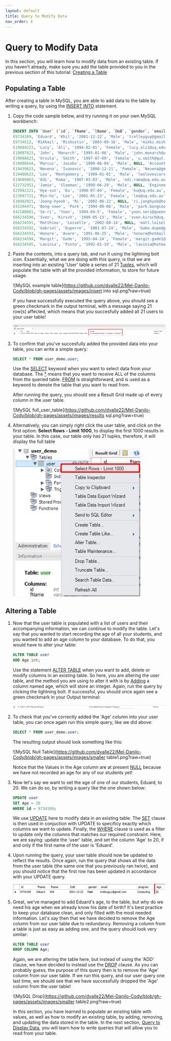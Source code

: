 ```yaml
---
layout: default
title: Query to Modify Data
nav_order: 4
---
```


# Query to Modify Data
In this section, you will learn how to modify data from an existing table. If you haven't already, make sure you add the table provided to you in the previous section of this tutorial: [Creating a Table](https://dvalle22.github.io/Mel-Danilo-Cody/docs/schema/create-table/#create-a-table)

## Populating a Table
After creating a table in MySQL, you are able to add data to the table by writing a query, by using the [INSERT INTO](https://dvalle22.github.io/Mel-Danilo-Cody/docs/glossary/#insert-into) statement.

1. Copy the code sample below, and try running it on your own MySQL workbench:

   ```sql
   INSERT INTO `User` (`id`, `fName`, `lName`, `DoB`, `gender`, `email`, `program`) VALUES
   (9734109, 'Eduard', 'Khil', '2001-12-22', 'Male', 'trolleyguy@gmail.com', 'Computing'),
   (9734512, 'Mikhail', 'Mishustin', '2003-09-16', 'Male', 'mikki.mishutin@hotmail.com', 'Accounting'),
   (19084223, 'Lucy', 'Ali', '1994-02-01', 'Female', 'lucy.ali1@uq.edu.au', 'Business'),
   (19087623, 'John', 'Monarch', '1995-01-06', 'Male', 'john.monarch@uq.edu.au', 'Computing'),
   (19088623, 'Ursula', 'Smith', '1997-07-09', 'Female', 'u.smith@qut.edu.au', 'Computing'),
   (19088644, 'Marcus', 'Jacobs', '1999-06-04', 'Male', NULL, 'Accounting'),
   (19439623, 'Nevena', 'Ivanovic', '2000-12-21', 'Female', 'Nevena@gmail.com', 'Business'),
   (19488623, 'Leo', 'Montgomery', '1989-01-01', 'Male', 'leolovescars@gmail.com', 'Engineering'),
   (19609863, 'Edi', 'Rama', '1987-03-03', 'Male', 'edi.rama@uq.edu.au', 'Computing'),
   (22732951, 'Jamie', 'Sleeman', '1999-06-29', 'Male', NULL, 'Engineering'),
   (23982121, 'Hye-sun', 'Ku', '1998-07-04', 'Female', 'ku@uq.edu.au', 'Engineering'),
   (23987721, 'Min-ho', 'Lee', '2001-05-23', 'Female', 'lee@uq.edu.au', 'Business'),
   (38982921, 'Jeong-hyeok', 'Ri', '2002-06-22', NULL, 'ri.jonghyok@hotmail.com', 'Accounting'),
   (41284471, 'Bong-soon', 'Park', '1994-08-06', 'Male', 'park.bongsoon@ainsoft.com', 'Computing'),
   (42180081, 'Se-ri', 'Yoon', '1994-04-5', 'Female', 'yoon.seri@queen.com', 'Engineering'),
   (66234500, 'Sven', 'Kirsch', '1999-05-13', 'Male', 'sven.kirsch@uq.edu.au', 'Engineering'),
   (66234591, 'Matthieu', 'Loiselle', '2002-08-14', NULL, 'matt.loiselle@uq.edu.au', 'Accounting'),
   (66234592, 'Gabriel', 'Duperre', '2001-07-24', 'Male', 'Gabe.dupe@gmail.comm', 'Accounting'),
   (66234593, 'Honore', 'Avare', '1991-06-25', 'Male', 'honore@hotmail', 'Accounting'),
   (66234594, 'Margit', 'Gade', '1993-04-24', 'Female', 'margit.gade1@uq.edu.au', 'Business'),
   (66234595, 'Lavinia', 'Pinto', '1992-01-19', 'Male', 'lavinia@hotmail.com', 'Business');
   ```

2. Paste the contents, into a query tab, and run it using the lightning bolt icon. Essentially, what we are doing with this query, is that we are inserting into an existing 'User' table a series of 21 [Tuples](https://dvalle22.github.io/Mel-Danilo-Cody/docs/glossary/#tuple), which will populate the table with all the provided information, to store for future usage.

   ![MySQL example table](https://github.com/dvalle22/Mel-Danilo-Cody/blob/gh-pages/assets/images/insert into sql.png?raw=true)

   If you have successfully executed the query above, you should see a green checkmark in the output terminal, with a message saying 21 row(s) affected, which means        that you succesfully added all 21 users to your user table!

   ![MySQL Sample Output](https://github.com/dvalle22/Mel-Danilo-Cody/blob/gh-pages/assets/images/Table_output_1.png?raw=true)

3. To confirm that you've succesfully added the provided data into your table, you can write a simple query:
    ```sql
    SELECT * FROM user_demo.user;
    ```
    
   Use the [SELECT](https://dvalle22.github.io/Mel-Danilo-Cody/docs/Glossary/#select) keyword when you want to select data from your database. The [\*](https://dvalle22.github.io/Mel-Danilo-Cody/docs/Glossary/#*) means that you want to receive ALL of the columns from the queried table. [FROM](https://dvalle22.github.io/Mel-Danilo-Cody/docs/Glossary/#from) is straightforward, and is used as a keyword to denote the table that you want to read from.

   After running the query, you should see a Result Grid made up of every column in the user table.

   ![MySQL full_user_table](https://github.com/dvalle22/Mel-Danilo-Cody/blob/gh-pages/assets/images/results sql.png?raw=true)

4. Alternatively, you can simply right click the user table, and click on the first option: **Select Rows - Limit 1000**, to display the first 1000 results in your table. In this case, our table only has 21 tuples, therefore, it will display the full table

   ![MySQL Select Rows](https://github.com/dvalle22/Mel-Danilo-Cody/blob/gh-pages/assets/images/Select_Rows.png?raw=true)
## Altering a Table

1. Now that the user table is populated with a list of users and their accompanying information, we can continue to modify the table. Let's say that you wanted to start recording the age of all your students, and you wanted to add an age column to your database. To do that, you would have to alter your table:

   ```sql
   ALTER TABLE user
   ADD Age int;
   ```

   Use the statement [ALTER TABLE](https://dvalle22.github.io/Mel-Danilo-Cody/docs/glossary/#alter-table) when you want to add, delete or modify columns in an existing table. So here, you are altering the user table, and the method you are using to alter it with is by [Adding](https://dvalle22.github.io/Mel-Danilo-Cody/docs/glossary/#add) a column named age, which will store an integer. Again, run the query by clicking the lightning bolt. If successful, you should once again see a green checkmark in your Output terminal:

   ![MySQL Add Column](https://github.com/dvalle22/Mel-Danilo-Cody/blob/gh-pages/assets/images/Alter_table_add.png?raw=true)

2. To check that you've correctly added the 'Age' column into your user table, you can once again run this simple query, like we did above:
   ```sql
   SELECT * FROM user_demo.user;
   ```
   The resulting output should look something like this:

   ![MySQL Null Table](https://github.com/dvalle22/Mel-Danilo-Cody/blob/gh-pages/assets/images/smaller table1.png?raw=true)

   Notice that the Values in the Age column are at present [NULL](https://dvalle22.github.io/Mel-Danilo-Cody/docs/glossary/#null) because we have not recorded an age for any of our students yet!

3. Now let's say we want to set the age of one of our students, Eduard, to 20. We can do so, by writing a query like the one shown below:
   ```sql
   UPDATE user
   SET Age = 20
   WHERE id = 9734109;
   ```
   We use [UPDATE](https://dvalle22.github.io/Mel-Danilo-Cody/docs/glossary/#drop) here to modify data in an existing table. The [SET](https://dvalle22.github.io/Mel-Danilo-Cody/docs/glossary/#set) clause is then used in conjuction with UPDATE to specificy exactly which columns we want to update. Finally, the [WHERE](https://dvalle22.github.io/Mel-Danilo-Cody/docs/glossary/#where) clause is used as a filter to update only the columns that matches our required constraint. Here, we are saying: update the 'user' table, and set the column 'Age' to 20, if and only if the first name of the user is 'Eduard'.

4. Upon running the query, your user table should now be updated to reflect the results. Once again, run the query that shows all the data from the user table (the same one that you previously ran twice), and you should notice that the first row has been updated in accordance with your UPDATE query.

   ![MySQL Eduard](https://github.com/dvalle22/Mel-Danilo-Cody/blob/gh-pages/assets/images/Eduard.png?raw=true)

5. Great, we've managed to add Eduard's age, to the table, but why do we need his age when we already know his date of birth? It's best practice to keep your database clean, and only filled with the most needed information. Let's say then that we have decided to remove the Age column from our user table due to redundancy. Removing a column from a table is just as easy as adding one, and the query should look very similar:
   ```sql
   ALTER TABLE user
   DROP COLUMN Age;
   ```
   Again, we are altering the table here, but instead of using the 'ADD' clause, we have decided to instead use the [DROP](https://dvalle22.github.io/Mel-Danilo-Cody/docs/glossary/#drop) clause. As you can probably guess, the purpose of this query then is to remove the 'Age' column from our user table. If we run this query, and our user query one last time, we should see that we have successfully dropped the 'Age' column from the user table!

   ![MySQL Drop](https://github.com/dvalle22/Mel-Danilo-Cody/blob/gh-pages/assets/images/smaller table2.png?raw=true)

   In this section, you have learned to populate an existing table with values, as well as how to modify an existing table, by adding, removing, and updating the data stored in the table. In the next section, [Query to Display Data](https://dvalle22.github.io/Mel-Danilo-Cody/docs/display/#query-to-display-data), you will learn how to write queries that will allow you to read from your table.
